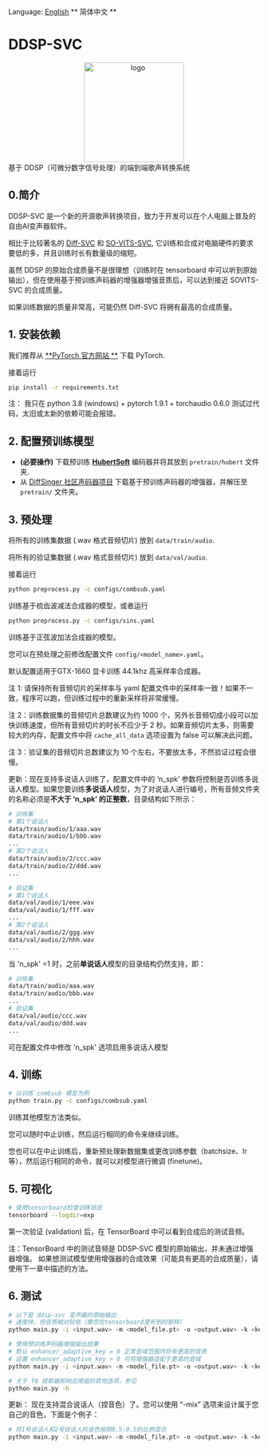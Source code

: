 Language: [English](./README.md) ** 简体中文 **
# DDSP-SVC
<div align="center">
<img src="https://storage.googleapis.com/ddsp/github_images/ddsp_logo.png" width="200px" alt="logo"></img>
</div>
基于 DDSP（可微分数字信号处理）的端到端歌声转换系统

## 0.简介
DDSP-SVC 是一个新的开源歌声转换项目，致力于开发可以在个人电脑上普及的自由AI变声器软件。

相比于比较著名的 [Diff-SVC](https://github.com/prophesier/diff-svc) 和 [SO-VITS-SVC](https://github.com/innnky/so-vits-svc), 它训练和合成对电脑硬件的要求要低的多，并且训练时长有数量级的缩短。

虽然 DDSP 的原始合成质量不是很理想（训练时在 tensorboard 中可以听到原始输出），但在使用基于预训练声码器的增强器增强音质后，可以达到接近 SOVITS-SVC 的合成质量。

如果训练数据的质量非常高，可能仍然 Diff-SVC 将拥有最高的合成质量。

## 1. 安装依赖
我们推荐从 [**PyTorch 官方网站 **](https://pytorch.org/) 下载 PyTorch.

接着运行
```bash
pip install -r requirements.txt 
```
注： 我只在 python 3.8 (windows) + pytorch 1.9.1 + torchaudio 0.6.0 测试过代码，太旧或太新的依赖可能会报错。
## 2. 配置预训练模型
- **(必要操作)** 下载预训练 [**HubertSoft**](https://github.com/bshall/hubert/releases/download/v0.1/hubert-soft-0d54a1f4.pt) 编码器并将其放到 `pretrain/hubert` 文件夹.
-  从 [DiffSinger 社区声码器项目](https://openvpi.github.io/vocoders) 下载基于预训练声码器的增强器，并解压至 `pretrain/` 文件夹。
## 3. 预处理

将所有的训练集数据 (.wav 格式音频切片) 放到 `data/train/audio`.

将所有的验证集数据 (.wav 格式音频切片) 放到 `data/val/audio`.

接着运行
```bash
python preprocess.py -c configs/combsub.yaml
```

训练基于梳齿波减法合成器的模型，或者运行

```bash
python preprocess.py -c configs/sins.yaml
```
训练基于正弦波加法合成器的模型。

您可以在预处理之前修改配置文件 `config/<model_name>.yaml`。

默认配置适用于GTX-1660 显卡训练 44.1khz 高采样率合成器。

注 1: 请保持所有音频切片的采样率与 yaml 配置文件中的采样率一致！如果不一致，程序可以跑，但训练过程中的重新采样将非常缓慢。

注 2：训练数据集的音频切片总数建议为约 1000 个，另外长音频切成小段可以加快训练速度，但所有音频切片的时长不应少于 2 秒。如果音频切片太多，则需要较大的内存，配置文件中将 `cache_all_data` 选项设置为 false 可以解决此问题。

注 3：验证集的音频切片总数建议为 10 个左右，不要放太多，不然验证过程会很慢。

更新：现在支持多说话人训练了，配置文件中的 ‘n_spk’ 参数将控制是否训练多说话人模型。如果您要训练**多说话人**模型，为了对说话人进行编号，所有音频文件夹的名称必须是**不大于 ‘n_spk’ 的正整数**，目录结构如下所示：
```bash
# 训练集
# 第1个说话人
data/train/audio/1/aaa.wav
data/train/audio/1/bbb.wav
...
# 第2个说话人
data/train/audio/2/ccc.wav
data/train/audio/2/ddd.wav
...

# 验证集
# 第1个说话人
data/val/audio/1/eee.wav
data/val/audio/1/fff.wav
...
# 第2个说话人
data/val/audio/2/ggg.wav
data/val/audio/2/hhh.wav
...
```
当 'n_spk' =1 时，之前**单说话人**模型的目录结构仍然支持，即：

```bash
# 训练集
data/train/audio/aaa.wav
data/train/audio/bbb.wav
...
# 验证集
data/val/audio/ccc.wav
data/val/audio/ddd.wav
...
```
可在配置文件中修改 'n_spk' 选项启用多说话人模型
## 4. 训练
```bash
# 以训练 combsub 模型为例 
python train.py -c configs/combsub.yaml
```
训练其他模型方法类似。

您可以随时中止训练，然后运行相同的命令来继续训练。

您也可以在中止训练后，重新预处理新数据集或更改训练参数（batchsize、lr等），然后运行相同的命令，就可以对模型进行微调 (finetune)。
## 5. 可视化
```bash
# 使用tensorboard检查训练状态
tensorboard --logdir=exp
```
第一次验证 (validation) 后，在 TensorBoard 中可以看到合成后的测试音频。

注：TensorBoard 中的测试音频是 DDSP-SVC 模型的原始输出，并未通过增强器增强。 如果想测试模型使用增强器的合成效果（可能具有更高的合成质量），请使用下一章中描述的方法。
## 6. 测试
```bash
# 以下是 ddsp-svc 变声器的原始输出 
# 速度快，但音质相对较低（像您在tensorboard里听到的那样）
python main.py -i <input.wav> -m <model_file.pt> -o <output.wav> -k <keychange (semitones)> -id <speaker_id>
```
```bash
# 使用预训练声码器增强输出结果
# 默认 enhancer_adaptive_key = 0 正常音域范围内将有更高的音质
# 设置 enhancer_adaptive_key > 0 可将增强器适配于更高的音域
python main.py -i <input.wav> -m <model_file.pt> -o <output.wav> -k <keychange (semitones)> -id <speaker_id> -e true -eak <enhancer_adaptive_key (semitones)>
```
```bash
# 关于 f0 提取器和响应阈值的其他选项，参见
python main.py -h
```
更新： 现在支持混合说话人（捏音色）了。您可以使用 “-mix” 选项来设计属于您自己的音色，下面是个例子：
```bash
# 将1号说话人和2号说话人的音色按照0.5:0.5的比例混合
python main.py -i <input.wav> -m <model_file.pt> -o <output.wav> -k <keychange (semitones)> -mix "{1:0.5, 2:0.5}" -e true -eak 0
```
